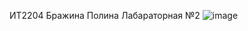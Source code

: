 ИТ2204
Бражина Полина
Лабараторная №2
![image](https://github.com/user-attachments/assets/9ba8a9a0-18e1-4a65-a3f6-60fa5843da94)
